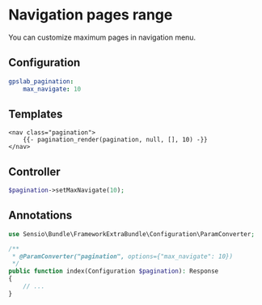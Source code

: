 Navigation pages range
======================

You can customize maximum pages in navigation menu.

Configuration
-------------

```yaml
gpslab_pagination:
    max_navigate: 10
```

Templates
---------

```twig
<nav class="pagination">
    {{- pagination_render(pagination, null, [], 10) -}}
</nav>
```

Controller
----------

```php
$pagination->setMaxNavigate(10);
```

Annotations
-----------

```php
use Sensio\Bundle\FrameworkExtraBundle\Configuration\ParamConverter;

/**
 * @ParamConverter("pagination", options={"max_navigate": 10})
 */
public function index(Configuration $pagination): Response
{
    // ...
}
```
